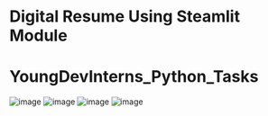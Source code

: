 # Digital Resume Using Steamlit Module
# YoungDevInterns_Python_Tasks


![image](https://github.com/user-attachments/assets/0559f64f-419d-4801-adc8-6ddd13a6ed4c)
![image](https://github.com/user-attachments/assets/6a35b95a-61e2-45f7-8976-629fb9414034)
![image](https://github.com/user-attachments/assets/c6f891e0-a905-4bef-b3e0-08eb3fd7ea55)
![image](https://github.com/user-attachments/assets/6836abbd-8e80-4600-93dc-1e39a5aaf82b)


